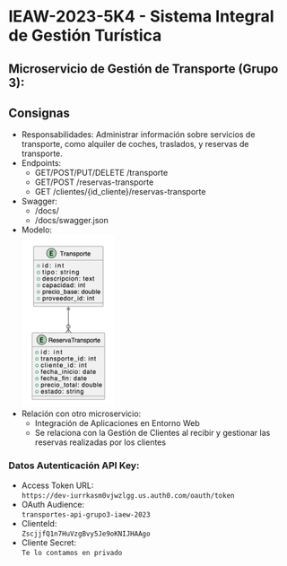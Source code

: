 # IEAW-2023-5K4 - Sistema Integral de Gestión Turística  
## Microservicio de Gestión de Transporte (Grupo 3):
## Consignas
- Responsabilidades: Administrar información sobre servicios de transporte, como alquiler de coches, traslados, y reservas de transporte.
- Endpoints:
    - GET/POST/PUT/DELETE /transporte
    - GET/POST /reservas-transporte
    - GET /clientes/{id_cliente}/reservas-transporte
- Swagger:
    - /docs/
    - /docs/swagger.json
- Modelo:   
![Alt text](imgs/transporte_model.png)
-  Relación con otro microservicio:
    - Integración de Aplicaciones en Entorno Web
    - Se relaciona con la Gestión de Clientes al recibir y gestionar las reservas realizadas por los clientes
### Datos Autenticación API Key:
- Access Token URL:   
```https://dev-iurrkasm0vjwzlgg.us.auth0.com/oauth/token```   
- OAuth Audience:    
```transportes-api-grupo3-iaew-2023```
- ClienteId:  
```ZscjjfQ1n7HuVzgBvy5Je9oKNIJHAAgo```
- Cliente Secret:  
```Te lo contamos en privado```